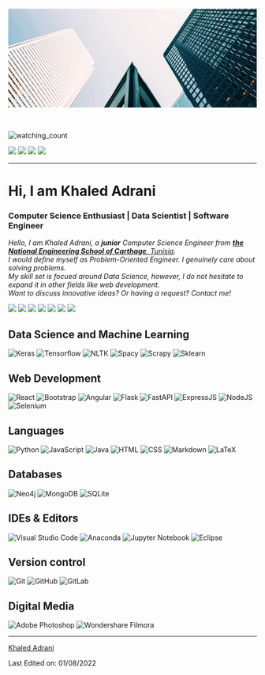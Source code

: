 <p align="center">
  <img src="./assets/linkedin_wallpaper.jfif" height="200"/>
</p>
<br>

<p align="left"> 
<img src="https://komarev.com/ghpvc/?username=khaledadrani&color=brightgreen" alt="watching_count" />
 </p>
 <p align="left">
<img src="https://img.shields.io/badge/Age-24-blue" />
  <img src="https://img.shields.io/badge/Focus-Data%20Science-brightgreen" />
  <img src="https://img.shields.io/badge/Lives-Tunisia-success" />
  <img src="https://img.shields.io/badge/Languages-English%20%26%20French%20%26%20Arabic-brightgreen" />
</p>

<hr>
<h1 align="left">Hi, I am Khaled Adrani </h1>
<h3 align="left">Computer Science Enthusiast | Data Scientist | Software Engineer </h3>

<p align="left">
  <em>
    Hello, I am Khaled Adrani, a <b>junior</b> Computer Science Engineer from <a href="http://www.enicarthage.rnu.tn/"> <b>the National Engineering School of Carthage</b>, Tunisia</a>. <br>
    I would define myself as Problem-Oriented Engineer. I genuinely care about solving problems. <br>
    My skill set is focued around Data Science, however, I do not hesitate to expand it in other fields like web development.<br>
    Want to discuss innovative ideas? Or having a request? Contact me!
    
  </em> 
<br>

<p align="left">
<a href="https://www.linkedin.com/in/khaled-adrani/"><img src="https://img.shields.io/badge/-Linkedin-0077B5?style=flat&logo=Linkedin&logoColor=white"/></a>
<a href="mailto:khaledadrani@mail.com"><img src="https://img.shields.io/badge/-Email-D14836?style=flat&logo=Gmail&logoColor=white"/></a>
<a href="https://www.codewars.com/users/khaledadrani"><img src="https://img.shields.io/badge/-Twitter-18C6EB?style=flat&logo=twitter&logoColor=white"/></a>
<a href="https://medium.com/@khaledadrani"><img src="https://img.shields.io/badge/-Medium-000000?style=flat&logo=medium&logoColor=Black"/></a>
<a href="https://stackoverflow.com/users/10761765/khaled-adrani"><img src="https://img.shields.io/badge/-StackOverflow-f18c03?style=flat&logo=stackoverflow&logoColor=white"/></a>
<a href="https://www.kaggle.com/khaledadrani"><img src="https://img.shields.io/badge/-Kaggle-E4405F?style=flat&logo=Kaggle&logoColor=white"/></a>
<a href="https://www.codewars.com/users/khaledadrani"><img src="https://img.shields.io/badge/-Codewars-BD081C?style=flat&logo=Codewars&logoColor=white"/></a>
</p>

## Data Science and Machine Learning

![Keras](https://img.shields.io/badge/Keras-05122A?style=for-the-badge&logo=keras&logoColor=keras&color=%232e2e2e)
![Tensorflow](https://img.shields.io/badge/Tensorflow-05122A?style=for-the-badge&logo=tensorflow&logoColor=tensorflow&color=%232e2e2e)
![NLTK](https://img.shields.io/badge/NLTK-05122A?style=for-the-badge&logo=nltk&logoColor=ntlk&color=%232e2e2e)
![Spacy](https://img.shields.io/badge/spacy-05122A?style=for-the-badge&logo=spacy&logoColor=spacy&color=%232e2e2e)
![Scrapy](https://img.shields.io/badge/-Scrapy-3199DC?style=for-the-badge&logo=scrapy&logoColor=scrapy&color=%232e2e2e)
![Sklearn](https://img.shields.io/badge/-Sklearn-05122A?style=for-the-badge&logo=sklearn&logoColor=sklearn&color=%232e2e2e)

## Web Development

![React](https://img.shields.io/badge/react-%2320232a.svg?style=for-the-badge&logo=react&logoColor=react&color=%232e2e2e)
![Bootstrap](https://img.shields.io/badge/bootstrap-%23563D7C.svg?style=for-the-badge&logo=bootstrap&logoColor=bootstrap&color=%232e2e2e)
![Angular](https://img.shields.io/badge/angular-%23DD0031.svg?style=for-the-badge&logo=angular&logoColor=red&color=%232e2e2e)
![Flask](https://img.shields.io/badge/Flask-3199DC?style=for-the-badge&logo=flask&logoColor=flask&color=%232e2e2e)
![FastAPI](https://img.shields.io/badge/Fastapi-3199DC?style=for-the-badge&logo=fastapi&logoColor=fastapi&color=%232e2e2e)
![ExpressJS](https://img.shields.io/badge/express-3199DC?style=for-the-badge&logo=express&logoColor=express&color=%232e2e2e)
![NodeJS](https://img.shields.io/badge/node-3199DC?style=for-the-badge&logo=node&logoColor=node&color=%232e2e2e)
![Selenium](https://img.shields.io/badge/selenium-3199DC?style=for-the-badge&logo=selenium&logoColor=selenium&color=%232e2e2e)

## Languages

![Python](https://img.shields.io/badge/python-%23323330.svg?style=for-the-badge&logo=python&logoColor=python)
![JavaScript](https://img.shields.io/badge/javascript-%23323330.svg?style=for-the-badge&logo=javascript&logoColor=%23F7DF1E)
![Java](https://img.shields.io/badge/java-%23ED8B00.svg?style=for-the-badge&logo=java&logoColor=java&color=%232e2e2e)
![HTML](https://img.shields.io/badge/html5-%23E34F26.svg?style=for-the-badge&logo=html5&logoColor=html5&color=%232e2e2e)
![CSS](https://img.shields.io/badge/css3-%231572B6.svg?style=for-the-badge&logo=css3&logoColor=css3&color=%232e2e2e)
![Markdown](https://img.shields.io/badge/markdown-%23000000.svg?style=for-the-badge&logo=markdown&logoColor=markdown&color=%232e2e2e)
![LaTeX](https://img.shields.io/badge/latex-%23008080.svg?style=for-the-badge&logo=latex&logoColor=white&color=%232e2e2e)

<!-- ![C#](https://img.shields.io/badge/c%23-%23239120.svg?style=for-the-badge&logo=c-sharp&logoColor=c%23&color=%232e2e2e)
![TypeScript](https://img.shields.io/badge/typescript-%23007ACC.svg?style=for-the-badge&logo=typescript&logoColor=typescript&color=%232e2e2e)
![Dart](https://img.shields.io/badge/dart-%230175C2.svg?style=for-the-badge&logo=dart&logoColor=dart&color=%232e2e2e)
![C](https://img.shields.io/badge/c-%2300599C.svg?style=for-the-badge&logo=c&logoColor=c&color=%232e2e2e)
![C++](https://img.shields.io/badge/c++-%2300599C.svg?style=for-the-badge&logo=c%2B%2B&logoColor=c++&color=%232e2e2e)
![PHP](https://img.shields.io/badge/php-%23777BB4.svg?style=for-the-badge&logo=php&logoColor=white&color=%232e2e2e) -->


## Databases

![Neo4j](https://img.shields.io/badge/Neo4j-05122A?style=for-the-badge&logo=neo4j&logoColor=neo4j&color=%232e2e2e)
![MongoDB](https://img.shields.io/badge/MongoDB-05122A?style=for-the-badge&logo=mongodb&logoColor=mongodb&color=%232e2e2e)
![SQLite](https://img.shields.io/badge/SQLite-05122A?style=for-the-badge&logo=sqlite&logoColor=sqlite&color=%232e2e2e)

## IDEs & Editors
![Visual Studio Code](https://img.shields.io/badge/Visual%20Studio%20Code-0078d7.svg?style=for-the-badge&logo=visual-studio-code&logoColor=visual-studio-code&color=%232e2e2e)
![Anaconda](https://img.shields.io/badge/Anaconda-3DDC84.svg?style=for-the-badge&logo=anaconda&logoColor=anaconda&color=%232e2e2e)
![Jupyter Notebook](https://img.shields.io/badge/Jupyter%20Notebook-3DDC84.svg?style=for-the-badge&logo=jupyter&logoColor=jupyter&color=%232e2e2e)
![Eclipse](https://img.shields.io/badge/Eclipse-3DDC84.svg?style=for-the-badge&logo=eclipse&logoColor=blue&color=%232e2e2e)

## Version control
![Git](https://img.shields.io/badge/git-%23F05033.svg?style=for-the-badge&logo=git&logoColor=git&color=%232e2e2e)
![GitHub](https://img.shields.io/badge/github-%23121011.svg?style=for-the-badge&logo=github&logoColor=white&color=%232e2e2e)
![GitLab](https://img.shields.io/badge/gitlab-%23121011.svg?style=for-the-badge&logo=gitlab&logoColor=orange&color=%232e2e2e)

## Digital Media

![Adobe Photoshop](https://img.shields.io/badge/adobephotoshop-%2331A8FF.svg?style=for-the-badge&logo=adobephotoshop&logoColor=cyan&color=%232e2e2e)
![Wondershare Filmora](https://img.shields.io/badge/Wondershare%20Filmora%20-9999FF.svg?style=for-the-badge&logo=Filmora&logoColor=purple&color=%232e2e2e)

-----
[Khaled Adrani](https://github.com/khaledadrani)

Last Edited on: 01/08/2022

